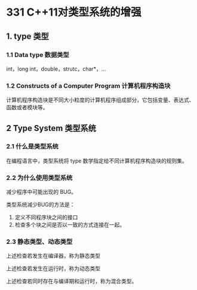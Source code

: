 # 331 C++11对类型系统的增强

## 1. type 类型

### 1.1 Data type 数据类型

int，long int，double，strutc，char*，...

### 1.2 Constructs of a Computer Program 计算机程序构造块

计算机程序构造块是不同大小粒度的计算机程序组成部分，它包括变量、表达式、函数或者模块等。

## 2 Type System 类型系统

### 2.1 什么是类型系统

在编程语言中，类型系统将 type 数学指定给不同计算机程序构造块的规则集。

### 2.2 为什么使用类型系统

减少程序中可能出现的 BUG。

类型系统减少BUG的方法是：

1. 定义不同程序块之间的接口
2. 检查多个块之间是否以一致的方式连接在一起。

### 2.3 静态类型、动态类型

上述检查若发生在编译器，称为静态类型

上述检查若发生在运行时，称为动态类型

上述检查若同时存在与编译期和运行时，称为混合类型。

